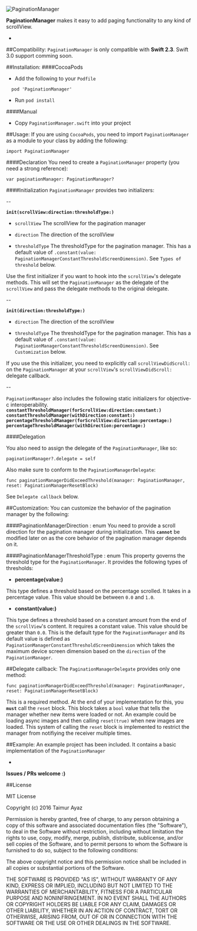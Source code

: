 ![PaginationManager](https://github.com/TaimurAyaz/PaginationManager/blob/master/PaginationManager.png)

**PaginationManager** makes it easy to add paging functionality to any kind of scrollView. 

-
##Compatibility:
`PaginationManager` is only compatible with **Swift 2.3**. Swift 3.0 support comming soon. 

##Installation:
####CocoaPods
* Add the following to your `Podfile`
```
  pod 'PaginationManager'
```
* Run `pod install`

####Manual
* Copy `PaginationManager.swift` into your project

##Usage:
If you are using `CocoaPods`, you need to import `PaginationManager` as a module to your class by adding the following:
```
import PaginationManager
```
####Declaration
You need to create a `PaginationManager` property (you need a strong reference):
```
var paginationManager: PaginationManager?
```

####Initialization
`PaginationManager` provides two initializers:

--

**`init(scrollView:direction:thresholdType:)`**

* `scrollView` 
The scrollView for the pagination manager

* `direction`
The direction of the scrollView

* `thresholdType`
The thresholdType for the pagination manager. This has a default value of `.constant(value: PaginationManagerConstantThresholdScreenDimension)`. See `Types of threshold` below.

Use the first initializer if you want to hook into the `scrollView`'s delegate methods. This will set the `PaginationManager` as the delegate of the `scrollView` and pass the delegate methods to the original delegate. 

--

**`init(direction:thresholdType:)`**

* `direction`
The direction of the scrollView

* `thresholdType`
The thresholdType for the pagination manager. This has a default value of `.constant(value: PaginationManagerConstantThresholdScreenDimension)`. See `Customization` below.

If you use the this initializer, you need to explicitly call `scrollViewDidScroll:` on the `PaginationManager` at your `scrollView`'s `scrollViewDidScroll:` delegate callback.

--

`PaginationManager` also includes the following static initializers for objective-c interoperability. 
**`constantThresholdManager(forScrollView:direction:constant:)`**
**`constantThresholdManager(withDirection:constant:)`**
**`percentageThresholdManager(forScrollView:direction:percentage:)`** 
**`percentageThresholdManager(withDirection:percentage:)`**

####Delegation

You also need to assign the delegate of the `PaginationManager`, like so:
```
paginationManager?.delegate = self
```

Also make sure to conform to the `PaginationManagerDelegate`:
```
func paginationManagerDidExceedThreshold(manager: PaginationManager, reset: PaginationManagerResetBlock)
```
See `Delegate callback` below.

##Customization:
You can customize the behavior of the pagination manager by the following:

####PaginationManagerDirection : enum
You need to provide a scroll direction for the pagination manager during initialization. This **`cannot`** be modified later on as the core behavior of the pagination manager depends on it.

####PaginationManagerThresholdType : enum
This property governs the threshold type for the `PaginationManager`. It provides the following types of thresholds:

* **percentage(value:)**

This type defines a threshold based on the percentage scrolled. It takes in a percentage value. This value should be between `0.0` and `1.0`.

* **constant(value:)**

This type defines a threshold based on a constant amount from the end of the `scrollView`'s content. It requires a constant value. This value should be greater than `0.0`. This is the default type for the `PaginationManager` and its default value is defined as `PaginationManagerConstantThresholdScreenDimension` which takes the maximum device screen dimension based on the `direction` of the `PaginationManager`.


##Delegate callback:
The `PaginationManagerDelegate` provides only one method:
```
func paginationManagerDidExceedThreshold(manager: PaginationManager, reset: PaginationManagerResetBlock)
```
This is a required method. At the end of your implementation for this, you **`must`** call the `reset` block. This block takes a `bool` value that tells the manager whether new items were loaded or not. An example could be loading async images and then calling `reset(true)` when new images are loaded. This system of calling the `reset` block is implemented to restrict the manager from notifiying the receiver multiple times. 

##Example:
An example project has been included. It contains a basic implementation of the `PaginationManager`

-
**Issues / PRs welcome :)**

##License

MIT License

Copyright (c) 2016 Taimur Ayaz

Permission is hereby granted, free of charge, to any person obtaining a copy
of this software and associated documentation files (the "Software"), to deal
in the Software without restriction, including without limitation the rights
to use, copy, modify, merge, publish, distribute, sublicense, and/or sell
copies of the Software, and to permit persons to whom the Software is
furnished to do so, subject to the following conditions:

The above copyright notice and this permission notice shall be included in all
copies or substantial portions of the Software.

THE SOFTWARE IS PROVIDED "AS IS", WITHOUT WARRANTY OF ANY KIND, EXPRESS OR
IMPLIED, INCLUDING BUT NOT LIMITED TO THE WARRANTIES OF MERCHANTABILITY,
FITNESS FOR A PARTICULAR PURPOSE AND NONINFRINGEMENT. IN NO EVENT SHALL THE
AUTHORS OR COPYRIGHT HOLDERS BE LIABLE FOR ANY CLAIM, DAMAGES OR OTHER
LIABILITY, WHETHER IN AN ACTION OF CONTRACT, TORT OR OTHERWISE, ARISING FROM,
OUT OF OR IN CONNECTION WITH THE SOFTWARE OR THE USE OR OTHER DEALINGS IN THE
SOFTWARE.


